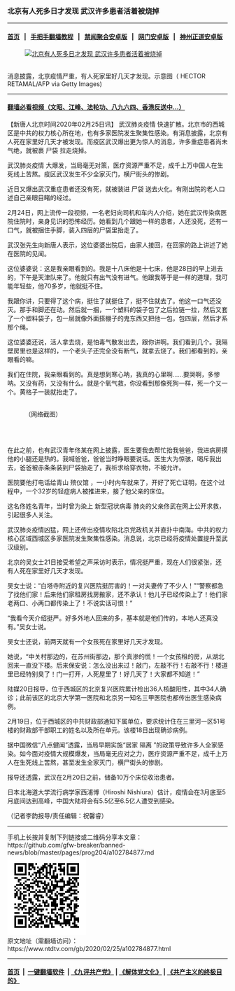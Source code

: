 ### 北京有人死多日才发现 武汉许多患者活着被烧掉
------------------------

#### [首页](https://github.com/gfw-breaker/banned-news/blob/master/README.md) &nbsp;&nbsp;|&nbsp;&nbsp; [手把手翻墙教程](https://github.com/gfw-breaker/guides/wiki) &nbsp;&nbsp;|&nbsp;&nbsp; [禁闻聚合安卓版](https://github.com/gfw-breaker/bn-android) &nbsp;&nbsp;|&nbsp;&nbsp; [网门安卓版](https://github.com/oGate2/oGate) &nbsp;&nbsp;|&nbsp;&nbsp; [神州正道安卓版](https://github.com/SzzdOgate/update) 



<div><div class="featured_image">
 <a href="https://i.ntdtv.com/assets/uploads/2020/02/GettyImages-1196130123.jpg" target="_blank">
  <figure>
   <img alt="北京有人死多日才发现 武汉许多患者活着被烧掉" src="https://i.ntdtv.com/assets/uploads/2020/02/GettyImages-1196130123-800x450.jpg"/>
  </figure><br/>
 </a>
 <span class="caption">
  消息披露，北京疫情严重，有人死家里好几天才发现。示意图（ HECTOR RETAMAL/AFP via Getty Images)
 </span>
</div>
</div><hr/>

#### [翻墙必看视频（文昭、江峰、法轮功、八九六四、香港反送中...）](https://github.com/gfw-breaker/banned-news/blob/master/pages/link3.md)

<div><div class="post_content" itemprop="articleBody">
 <p>
  【新唐人北京时间2020年02月25日讯】
  <ok href="https://www.ntdtv.com/gb/442749.htm">
   武汉肺炎疫情
  </ok>
  快速扩散。北京市的西城区是中共的权力核心所在地，也有多家医院发生聚集性感染。有消息披露，北京有人死在家里好几天才被发现。而疫区武汉爆出更为惊人的消息，许多重症患者尚未气绝，就被裹
  <ok href="https://www.ntdtv.com/gb/尸袋.htm">
   尸袋
  </ok>
  拉走烧掉。
 </p>
 <p>
  <ok href="https://www.ntdtv.com/gb/442749.htm">
   武汉肺炎疫情
  </ok>
  大爆发，当局毫无对策，医疗资源严重不足，成千上万中国人在生死线上苦熬。疫区武汉发生不少全家灭门，横尸街头的惨剧。
 </p>
 <p>
  近日又爆出武汉重症患者还没有死，就被装进
  <ok href="https://www.ntdtv.com/gb/尸袋.htm">
   尸袋
  </ok>
  送去火化。有刚出院的老人口述自己亲眼目睹的经过。
 </p>
 <p>
  2月24日，网上流传一段视频，一名老妇向司机和车内人介绍，她在武汉传染病医院住院时，亲身见识的恐怖经历。她看到几个跟她一样的患者，人还没死，还有一口气，就被捆住手脚，装入四层的尸袋里抬走了。
 </p>
 <div class="video_fit_container">
 </div>
 <p>
  武汉张先生向新唐人表示，这位婆婆出院后，由家人接回，在回家的路上讲述了她在医院的见闻。
 </p>
 <p>
  这位婆婆说：这是我亲眼看到的。我是十八床他是十七床，他是28日的早上进去的，下午是天津队来了。他就只有出气没有进气。他跟我等于是一样的道理，我可能年轻些，他70多岁，他就挺不住。
 </p>
 <p>
  我跟你讲，只要得了这个病，挺住了就挺住了，挺不住就去了。他这一口气还没灭。那手和脚还在动。然后就一捆，一个塑料的袋子包了之后拉链一拉，然后又套了一个塑料袋子，包一层就像外面搭棚子的鬼东西又把他一包，包四层，然后才系那个绳。
 </p>
 <p>
  这位婆婆还说，活人拿去烧，是怕毒气散发出去，跟你讲啊。我们看到几个。我隔壁房里也是这样的，一个老头子还完全没有断气，就拿去烧了。我们都看到的，亲眼看的嘛。
 </p>
 <p>
  我们在住院，我亲眼看到的。真是想到寒心呐，我真的心里啊……要哭啊，多惨呐。又没有药，又没有什么。就是个氧气救，你没看到那像死狗一样，死一个又一个。黄格子一装就抬走了。
 </p>
 <figure class="wp-caption alignnone" id="attachment_102784886" style="width: 600px">
  <ok href="https://i.ntdtv.com/assets/uploads/2020/02/65b5d9eb1fe59fc49e41be28d3ea1854.jpg">
   <img alt="" class="size-medium wp-image-102784886" src="https://i.ntdtv.com/assets/uploads/2020/02/65b5d9eb1fe59fc49e41be28d3ea1854-600x668.jpg"/>
  </ok>
  <br/><figcaption class="wp-caption-text">
   （网络截图）
  </figcaption><br/>
 </figure><br/>
 <p>
  在此之前，也有武汉青年佟某在网上披露，医生要我去帮忙抬我爸爸，我进病房摸他的小腿还是热的。我喊爸爸，爸爸当时睁眼要说话。医生大为惊骇，喝斥我出去，爸爸被赤条条装到尸袋抬走了，我祈求给穿衣物，不被允许。
 </p>
 <p>
  医院要他打电话给青山
  <ok href="https://www.ntdtv.com/gb/殡仪馆.htm">
   殡仪馆
  </ok>
  ，一小时内车就来了，开好了死亡证明，在这个过程中，一个32岁的轻症病人被推进来，接了他父亲的床位。
 </p>
 <p>
  这名佟姓名青年，当时曾为染上
  <ok href="https://www.ntdtv.com/gb/新型冠状病毒.htm">
   新型冠状病毒
  </ok>
  肺炎的父亲佟武在网上公开求救，引起很多人关注。
 </p>
 <div class="video_fit_container">
 </div>
 <p>
  武汉肺炎疫情凶猛，网上还传出疫情攻陷北京党政机关并直扑中南海。中共的权力核心区域西城区多家医院发生聚集性感染。消息说，北京已经将疫情处置提升至武汉级别。
 </p>
 <p>
  北京的吴女士21日接受希望之声采访时表示，情况挺严重，现在人们很紧张，还有人死在家里好几天才发现。
 </p>
 <p>
  吴女士说：“白塔寺附近的复兴医院挺厉害的！一对夫妻传了不少人！”“警察都急了找他们家！后来他们家租房找房搬家，还不承认！他儿子已经传染上了！他们家老两口、小两口都传染上了！不说实话可恨！”
 </p>
 <p>
  “我看今天介绍挺严。好多外地人回来的多，基本就是他们传的，本地人还真没有。”吴女士说。
 </p>
 <p>
  吴女士还说，前两天就有一个女孩死在家里好几天才发现。
 </p>
 <p>
  她说，“中关村那边的，在苏州街那边，那个真渗的慌！一个女孩租的房，从湖北回来一直没下楼。后来保安说：怎么没出来过！敲门，左敲不行！右敲不行！楼道里已经特别臭了！门一打开，人死屋里了！好几天了！大家都不知道！”
 </p>
 <p>
  陆媒20日报导，位于西城区的北京复兴医院累计检出36人核酸阳性，其中34人确诊；此前该区的北京大学第一医院和北京另一知名三甲医院也都传出医生感染病例。
 </p>
 <p>
  2月19日，位于西城区的中共财政部通知下属单位，要求统计住在三里河一区51号楼的财政部干部职工的姓名以及所在单元。该楼18日出现确诊病例。
 </p>
 <p>
  据中国微信“八点健闻”透露，当局早期实施“居家
  <ok href="https://www.ntdtv.com/gb/隔离.htm">
   隔离
  </ok>
  ”的政策导致许多人全家感染。如今面对疫情大规模爆发，当局毫无应对之力，医疗资源严重不足，成千上万人在生死线上苦熬，甚至发生全家灭门，横尸街头的惨剧。
 </p>
 <p>
  报导还透露，武汉在2月20日之前，储备10万个床位收治患者。
 </p>
 <p>
  日本北海道大学流行病学家西浦博（Hiroshi Nishiura）估计，疫情会在3月底至5月底间达到高峰，中国大陆将会有5.5亿至6.5亿人遭受到感染。
 </p>
 <p>
  （记者李韵报导/责任编辑：祝馨睿）
 </p>
 <div class="single_ad">
 </div>
</div>
</div>
<hr/>
手机上长按并复制下列链接或二维码分享本文章：<br/>
https://github.com/gfw-breaker/banned-news/blob/master/pages/prog204/a102784877.md <br/>
<a href='https://github.com/gfw-breaker/banned-news/blob/master/pages/prog204/a102784877.md'><img src='https://github.com/gfw-breaker/banned-news/blob/master/pages/prog204/a102784877.md.png'/></a> <br/>
原文地址（需翻墙访问）：https://www.ntdtv.com/gb/2020/02/25/a102784877.html


------------------------
#### [首页](https://github.com/gfw-breaker/banned-news/blob/master/README.md) &nbsp;|&nbsp; [一键翻墙软件](https://github.com/gfw-breaker/nogfw/blob/master/README.md) &nbsp;| [《九评共产党》](https://github.com/gfw-breaker/9ping.md/blob/master/README.md#九评之一评共产党是什么) | [《解体党文化》](https://github.com/gfw-breaker/jtdwh.md/blob/master/README.md) | [《共产主义的终极目的》](https://github.com/gfw-breaker/gczydzjmd.md/blob/master/README.md)


<img src='http://gfw-breaker.win/banned-news/pages/prog204/a102784877.md' width='0px' height='0px'/>